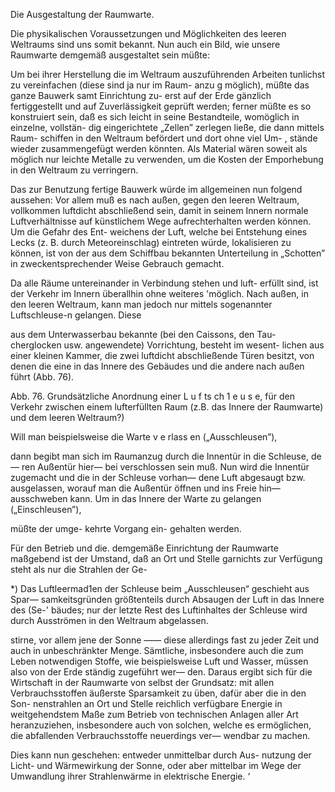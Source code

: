 Die Ausgestaltung der Raumwarte.

Die physikalischen Voraussetzungen und Möglichkeiten des
leeren Weltraums sind uns somit bekannt. Nun auch ein Bild,
wie unsere Raumwarte demgemäß ausgestaltet sein müßte:

Um bei ihrer Herstellung die im Weltraum auszuführenden
Arbeiten tunlichst zu vereinfachen (diese sind ja nur im Raum-
anzu g möglich), müßte das ganze Bauwerk samt Einrichtung zu-
erst auf der Erde gänzlich fertiggestellt und auf Zuverlässigkeit
geprüft werden; ferner müßte es so konstruiert sein, daß es
sich leicht in seine Bestandteile, womöglich in einzelne, vollstän-
dig eingerichtete „Zellen” zerlegen ließe, die dann mittels Raum-
schiffen in den Weltraum befördert und dort ohne viel Um- ,
stände wieder zusammengefügt werden könnten. Als Material
wären soweit als möglich nur leichte Metalle zu verwenden,
um die Kosten der Emporhebung in den Weltraum zu verringern.

Das zur Benutzung fertige Bauwerk würde im allgemeinen
nun folgend aussehen: Vor allem muß es nach außen, gegen den
leeren Weltraum, vollkommen luftdicht abschließend sein,
damit in seinem Innern normale Luftverhältnisse auf künstlichem
Wege aufrechterhalten werden können. Um die Gefahr des Ent-
weichens der Luft, welche bei Entstehung eines Lecks (z. B.
durch Meteoreinschlag) eintreten würde, lokalisieren zu können,
ist von der aus dem Schiffbau bekannten Unterteilung in
„Schotten” in zweckentsprechender Weise Gebrauch gemacht.

Da alle Räume untereinander in Verbindung stehen und luft-
erfüllt sind, ist der Verkehr im Innern überallhin ohne weiteres
'möglich. Nach außen, in den leeren Weltraum, kann man
jedoch nur mittels sogenannter Luftschleuse-n gelangen. Diese

aus dem Unterwasserbau bekannte (bei den Caissons, den Tau-
cherglocken usw. angewendete) Vorrichtung, besteht im wesent-
lichen aus einer kleinen Kammer, die zwei luftdicht abschließende
Türen besitzt, von denen die eine in das Innere des Gebäudes
und die andere nach außen führt (Abb. 76).

<bild>
<bu>Abb. 76. Grundsätzliche Anordnung einer L u f ts ch 1 e u s e,
für den Verkehr zwischen einem lufterfüllten Raum (z.B.
das Innere der Raumwarte) und dem leeren Weltraum?)</bu>


Will man beispielsweise die Warte v e rlass en („Ausschleusen”),

dann begibt man
sich im Raumanzug
durch die Innentür
in die Schleuse, de—
ren Außentür hier—
bei verschlossen sein
muß. Nun wird die
Innentür zugemacht
und die in der
Schleuse vorhan—
dene Luft abgesaugt
bzw. ausgelassen,
worauf man die
Außentür öffnen
und ins Freie hin—
ausschweben kann.
Um in das Innere der
Warte zu gelangen
(„Einschleusen”),

müßte der umge-
kehrte Vorgang ein-
gehalten werden.

Für den Betrieb und die. demgemäße Einrichtung der
Raumwarte maßgebend ist der Umstand, daß an Ort und Stelle
garnichts zur Verfügung steht als nur die Strahlen der Ge-

*) Das Luftleermad1en der Schleuse beim „Ausschleusen“ geschieht aus Spar—
samkeitsgründen größtenteils durch Absaugen der Luft in das Innere des (Se-'
bäudes; nur der letzte Rest des Luftinhaltes der Schleuse wird durch Ausströmen
in den Weltraum abgelassen.

stirne, vor allem jene der Sonne —— diese allerdings fast zu jeder
Zeit und auch in unbeschränkter Menge. Sämtliche, insbesondere
auch die zum Leben notwendigen Stoffe, wie beispielsweise Luft
und Wasser, müssen also von der Erde ständig zugeführt wer—
den. Daraus ergibt sich für die Wirtschaft in der Raumwarte
von selbst der Grundsatz: mit allen Verbrauchsstoffen
äußerste Sparsamkeit zu üben, dafür aber die in den Son-
nenstrahlen an Ort und Stelle reichlich verfügbare Energie in
weitgehendstem Maße zum Betrieb von technischen Anlagen
aller Art heranzuziehen, insbesondere auch von solchen, welche
es ermöglichen, die abfallenden Verbrauchsstoffe neuerdings ver—
wendbar zu machen.

Dies kann nun geschehen: entweder unmittelbar durch Aus-
nutzung der Licht- und Wärmewirkung der Sonne, oder aber
mittelbar im Wege der Umwandlung ihrer Strahlenwärme in
elektrische Energie. ‘

